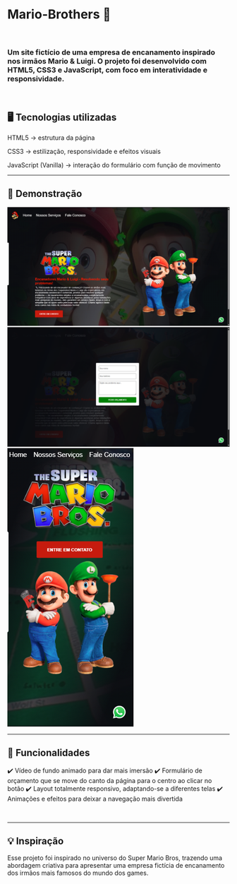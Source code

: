 <h1>Mario-Brothers 🍄</h1>
<br>
<h3>Um site fictício de uma empresa de encanamento inspirado nos irmãos Mario & Luigi.
O projeto foi desenvolvido com HTML5, CSS3 e JavaScript, com foco em interatividade e responsividade.</h3>
<br>
<h2>🖥️ Tecnologias utilizadas </h2>

HTML5 → estrutura da página

CSS3 → estilização, responsividade e efeitos visuais

JavaScript (Vanilla) → interação do formulário com função de movimento
<br>
<hr>
<h2>📸 Demonstração</h2>
<img src="https://github.com/Cauaamim13/Mario-Brothers/blob/main/Imagens/Captura%20de%20tela%202025-08-01%20181459.png?raw=true" width="600px">
<br>
  <img src="https://github.com/Cauaamim13/Mario-Brothers/blob/main/Imagens/Captura%20de%20tela%202025-08-01%20181511.png?raw=true" width="600px">
  <br>
  <img src="https://github.com/Cauaamim13/Mario-Brothers/blob/main/Imagens/Captura%20de%20tela%202025-09-02%20181730.png?raw=true">
    <br>
    
<hr>
<h2>🚀 Funcionalidades </h2>
<p>
✔️ Vídeo de fundo animado para dar mais imersão
✔️ Formulário de orçamento que se move do canto da página para o centro ao clicar no botão
✔️ Layout totalmente responsivo, adaptando-se a diferentes telas
✔️ Animações e efeitos para deixar a navegação mais divertida </p>
<br>
<hr>
<h2>💡 Inspiração</h2>

<p>
Esse projeto foi inspirado no universo do Super Mario Bros, trazendo uma abordagem criativa para apresentar uma empresa fictícia de encanamento dos irmãos mais famosos do mundo dos games. </p>
